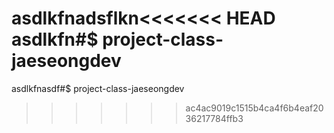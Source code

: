 asdlkfnadsflkn<<<<<<< HEAD
asdlkfn#$ project-class-jaeseongdev
=======
asdlkfnasdf#$ project-class-jaeseongdev
>>>>>>> ac4ac9019c1515b4ca4f6b4eaf2036217784ffb3
